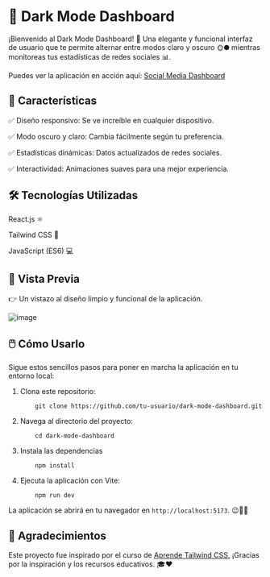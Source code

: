 
# 🌙 Dark Mode Dashboard

¡Bienvenido al Dark Mode Dashboard! 🌟 Una elegante y funcional interfaz de usuario que te permite alternar entre modos claro y oscuro 🌞🌑 mientras monitoreas tus estadísticas de redes sociales 📊.

Puedes ver la aplicación en acción aquí: [Social Media Dashboard](https://social-media-theme-switcher-nicko.netlify.app/) 




## 🚀 Características
✅ Diseño responsivo: Se ve increíble en cualquier dispositivo.

✅ Modo oscuro y claro: Cambia fácilmente según tu preferencia.

✅ Estadísticas dinámicas: Datos actualizados de redes sociales.

✅ Interactividad: Animaciones suaves para una mejor experiencia.

## 🛠️ Tecnologías Utilizadas
React.js ⚛️

Tailwind CSS 🎨

JavaScript (ES6) 💻

## 📸 Vista Previa

👉 Un vistazo al diseño limpio y funcional de la aplicación.

![image](https://github.com/user-attachments/assets/30792267-b483-4b92-910b-691778c3119a)

## 🖱️ Cómo Usarlo

Sigue estos sencillos pasos para poner en marcha la aplicación en tu entorno local:

1. Clona este repositorio: 
    ```
        git clone https://github.com/tu-usuario/dark-mode-dashboard.git 

    ```
2. Navega al directorio del proyecto:
    ```
        cd dark-mode-dashboard
    ```
3. Instala las dependencias
    ```
        npm install

    ```
4. Ejecuta la aplicación con Vite:
    ```
        npm run dev
    ```

La aplicación se abrirá en tu navegador en `http://localhost:5173`. 😉👌🏻
## 🙏 Agradecimientos
Este proyecto fue inspirado por el curso de [Aprende Tailwind CSS.](https://www.youtube.com/watch?v=5HtRcMSO1Ro&t=25264s&ab_channel=freeCodeCampEspa%C3%B1ol) ¡Gracias por la inspiración y los recursos educativos. 🎓❤️

